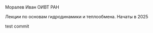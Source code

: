 Моралев Иван    ОИВТ РАН

Лекции по основам гидродинамики и теплообмена.
Начаты в 2025


test commit